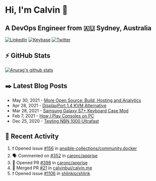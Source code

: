 # Hi, I'm Calvin 🍭
## A DevOps Engineer from 🇦🇺 Sydney, Australia</h3>

[![LinkedIn](https://img.shields.io/badge/-c–bui-0077B5?style=flat-square&labelColor=0077B5&logo=LinkedIn&logoColor=white)](https://www.linkedin.com/in/c-bui/)
[![Keybase](https://img.shields.io/badge/-calvinbui-ff6f21?style=flat-square&labelColor=ff6f21&logo=Keybase&logoColor=white)](https://keybase.io/calvinbui)
[![Twitter](https://img.shields.io/badge/-ASAPCalvin-1DA1F2?style=flat-square&labelColor=1DA1F2&logo=Twitter&logoColor=white)](https://twitter.com/ASAPCalvin)

<!-- https://github.com/rishavanand/github-profilinator -->
## ⚡ GitHub Stats
[![Anurag's github stats](https://github-readme-stats.vercel.app/api?username=calvinbui&count_private=true&hide_title=true)](https://github.com/anuraghazra/github-readme-stats)

<!-- https://github.com/gautamkrishnar/blog-post-workflow -->
## ✒️ Latest Blog Posts

<!-- BLOG-POST-LIST:START -->
- May 30, 2021 - [More Open Source: Build, Hosting and Analytics](https://calvin.me/making-this-site-more-open-source)
- Apr 28, 2021 - [DisplayPort 1.4 KVM Alternative](https://calvin.me/displayport-1.4-kvm-alternative)
- Mar 28, 2021 - [Samsung Galaxy S7+ Keyboard Case Mod](https://calvin.me/samsung-galaxy-tab-s7-plus-keyboard-case-mod)
- Feb 7, 2021 - [How I Play Consoles on PC](https://calvin.me/how-i-play-consoles-on-pc)
- Dec 25, 2020 - [Testing NBN 1000 Ultrafast](https://calvin.me/testing-nbn-1000-ultrafast)

<!-- BLOG-POST-LIST:END -->

## 🏃‍ Recent Activity

<!--START_SECTION:activity-->
1. ❗️ Opened issue [#156](https://github.com/ansible-collections/community.docker/issues/156) in [ansible-collections/community.docker](https://github.com/ansible-collections/community.docker)
2. 🗣 Commented on [#352](https://github.com/caronc/apprise/issues/352) in [caronc/apprise](https://github.com/caronc/apprise)
3. 💪 Opened PR [#398](https://github.com/caronc/apprise/pull/398) in [caronc/apprise](https://github.com/caronc/apprise)
4. 🎉 Merged PR [#21](https://github.com/calvinbui/calvin.me/pull/21) in [calvinbui/calvin.me](https://github.com/calvinbui/calvin.me)
5. ❗️ Opened issue [#1106](https://github.com/shlinkio/shlink/issues/1106) in [shlinkio/shlink](https://github.com/shlinkio/shlink)
<!--END_SECTION:activity-->
